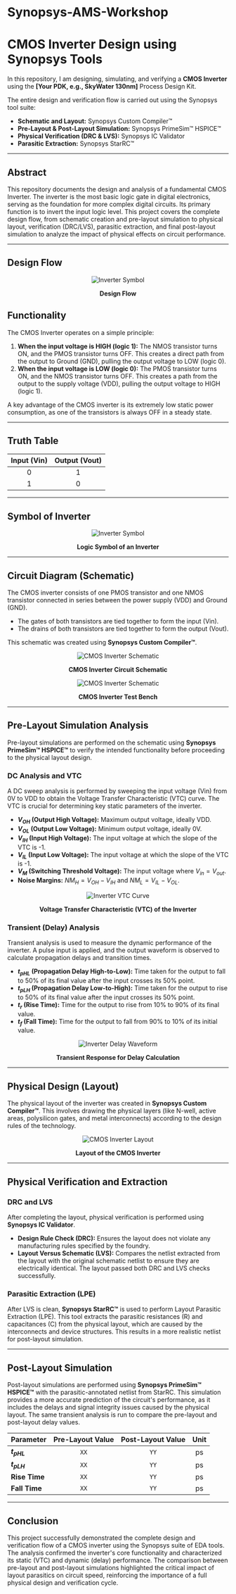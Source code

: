 # Synopsys-AMS-Workshop

# CMOS Inverter Design using Synopsys Tools

In this repository, I am designing, simulating, and verifying a **CMOS Inverter** using the **[Your PDK, e.g., SkyWater 130nm]** Process Design Kit.

The entire design and verification flow is carried out using the Synopsys tool suite:
* **Schematic and Layout:** Synopsys Custom Compiler™
* **Pre-Layout & Post-Layout Simulation:** Synopsys PrimeSim™ HSPICE™
* **Physical Verification (DRC & LVS):** Synopsys IC Validator
* **Parasitic Extraction:** Synopsys StarRC™

---

## Abstract

This repository documents the design and analysis of a fundamental CMOS Inverter. The inverter is the most basic logic gate in digital electronics, serving as the foundation for more complex digital circuits. Its primary function is to invert the input logic level. This project covers the complete design flow, from schematic creation and pre-layout simulation to physical layout, verification (DRC/LVS), parasitic extraction, and final post-layout simulation to analyze the impact of physical effects on circuit performance.

---
## Design Flow

<div align="center">
    <img src="https://github.com/ShravanaHS/Synopsys-AMS-Workshop/blob/main/images/designflow.png" alt="Inverter Symbol">
    <p><strong>Design Flow</strong></p>
</div>

## Functionality

The CMOS Inverter operates on a simple principle:
1.  **When the input voltage is HIGH (logic 1):** The NMOS transistor turns ON, and the PMOS transistor turns OFF. This creates a direct path from the output to Ground (GND), pulling the output voltage to LOW (logic 0).
2.  **When the input voltage is LOW (logic 0):** The PMOS transistor turns ON, and the NMOS transistor turns OFF. This creates a path from the output to the supply voltage (VDD), pulling the output voltage to HIGH (logic 1).

A key advantage of the CMOS inverter is its extremely low static power consumption, as one of the transistors is always OFF in a steady state.

---

## Truth Table

| Input (Vin) | Output (Vout) |
|:-----------:|:-------------:|
|      0      |       1       |
|      1      |       0       |

---

## Symbol of Inverter

<div align="center">
    <img src="https://github.com/ShravanaHS/Synopsys-AMS-Workshop/blob/main/images/symbol.png" alt="Inverter Symbol">
    <p><strong>Logic Symbol of an Inverter</strong></p>
</div>

---

## Circuit Diagram (Schematic)

The CMOS inverter consists of one PMOS transistor and one NMOS transistor connected in series between the power supply (VDD) and Ground (GND).
- The gates of both transistors are tied together to form the input (Vin).
- The drains of both transistors are tied together to form the output (Vout).

This schematic was created using **Synopsys Custom Compiler™**.

<div align="center">
    <img src="https://github.com/ShravanaHS/Synopsys-AMS-Workshop/blob/main/images/invertersch.png" alt="CMOS Inverter Schematic">
    <p><strong>CMOS Inverter Circuit Schematic</strong></p>
</div>

<div align="center">
    <img src="https://github.com/ShravanaHS/Synopsys-AMS-Workshop/blob/main/images/invertertb.png" alt="CMOS Inverter Schematic">
    <p><strong>CMOS Inverter Test Bench</strong></p>
</div>

---

## Pre-Layout Simulation Analysis

Pre-layout simulations are performed on the schematic using **Synopsys PrimeSim™ HSPICE™** to verify the intended functionality before proceeding to the physical layout design.

### DC Analysis and VTC

A DC sweep analysis is performed by sweeping the input voltage (Vin) from 0V to VDD to obtain the Voltage Transfer Characteristic (VTC) curve. The VTC is crucial for determining key static parameters of the inverter.

-   **$V_{OH}$ (Output High Voltage):** Maximum output voltage, ideally VDD.
-   **$V_{OL}$ (Output Low Voltage):** Minimum output voltage, ideally 0V.
-   **$V_{IH}$ (Input High Voltage):** The input voltage at which the slope of the VTC is -1.
-   **$V_{IL}$ (Input Low Voltage):** The input voltage at which the slope of the VTC is -1.
-   **$V_{M}$ (Switching Threshold Voltage):** The input voltage where $V_{in} = V_{out}$.
-   **Noise Margins:** $NM_H = V_{OH} - V_{IH}$ and $NM_L = V_{IL} - V_{OL}$.

<div align="center">
    <img src="https://github.com/ShravanaHS/Synopsys-AMS-Workshop/blob/main/images/invertertran.png" alt="Inverter VTC Curve">
    <p><strong>Voltage Transfer Characteristic (VTC) of the Inverter</strong></p>
</div>

### Transient (Delay) Analysis

Transient analysis is used to measure the dynamic performance of the inverter. A pulse input is applied, and the output waveform is observed to calculate propagation delays and transition times.

-   **$t_{pHL}$ (Propagation Delay High-to-Low):** Time taken for the output to fall to 50% of its final value after the input crosses its 50% point.
-   **$t_{pLH}$ (Propagation Delay Low-to-High):** Time taken for the output to rise to 50% of its final value after the input crosses its 50% point.
-   **$t_r$ (Rise Time):** Time for the output to rise from 10% to 90% of its final value.
-   **$t_f$ (Fall Time):** Time for the output to fall from 90% to 10% of its initial value.

<div align="center">
    <img src="images/invertertrans.png" alt="Inverter Delay Waveform">
    <p><strong>Transient Response for Delay Calculation</strong></p>
</div>

---

## Physical Design (Layout)

The physical layout of the inverter was created in **Synopsys Custom Compiler™**. This involves drawing the physical layers (like N-well, active areas, polysilicon gates, and metal interconnects) according to the design rules of the technology.

<div align="center">
    <img src="images/inverter_layout.png" alt="CMOS Inverter Layout">
    <p><strong>Layout of the CMOS Inverter</strong></p>
</div>

---

## Physical Verification and Extraction

### DRC and LVS

After completing the layout, physical verification is performed using **Synopsys IC Validator**.
-   **Design Rule Check (DRC):** Ensures the layout does not violate any manufacturing rules specified by the foundry.
-   **Layout Versus Schematic (LVS):** Compares the netlist extracted from the layout with the original schematic netlist to ensure they are electrically identical.
The layout passed both DRC and LVS checks successfully.

### Parasitic Extraction (LPE)

After LVS is clean, **Synopsys StarRC™** is used to perform Layout Parasitic Extraction (LPE). This tool extracts the parasitic resistances (R) and capacitances (C) from the physical layout, which are caused by the interconnects and device structures. This results in a more realistic netlist for post-layout simulation.

---

## Post-Layout Simulation

Post-layout simulations are performed using **Synopsys PrimeSim™ HSPICE™** with the parasitic-annotated netlist from StarRC. This simulation provides a more accurate prediction of the circuit's performance, as it includes the delays and signal integrity issues caused by the physical layout. The same transient analysis is run to compare the pre-layout and post-layout delay values.

| Parameter | Pre-Layout Value | Post-Layout Value | Unit |
|:--- |:---:|:---:|:---:|
| **$t_{pHL}$** | `XX` | `YY` | ps |
| **$t_{pLH}$** | `XX` | `YY` | ps |
| **Rise Time** | `XX` | `YY` | ps |
| **Fall Time** | `XX` | `YY` | ps |

---

## Conclusion

This project successfully demonstrated the complete design and verification flow of a CMOS inverter using the Synopsys suite of EDA tools. The analysis confirmed the inverter's core functionality and characterized its static (VTC) and dynamic (delay) performance. The comparison between pre-layout and post-layout simulations highlighted the critical impact of layout parasitics on circuit speed, reinforcing the importance of a full physical design and verification cycle.
